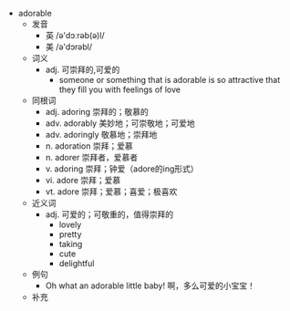 - adorable
  - 发音
    - 英 /ə'dɔːrəb(ə)l/
    - 美 /ə'dɔrəbl/
  - 词义
    - adj. 可崇拜的,可爱的
      - someone or something that is adorable is so attractive that they fill you with feelings of love
  - 同根词
    - adj. adoring 崇拜的；敬慕的
    - adv. adorably 美妙地；可崇敬地；可爱地
    - adv. adoringly 敬慕地；崇拜地
    - n. adoration 崇拜；爱慕
    - n. adorer 崇拜者，爱慕者
    - v. adoring 崇拜；钟爱（adore的ing形式）
    - vi. adore 崇拜；爱慕
    - vt. adore 崇拜；爱慕；喜爱；极喜欢
  - 近义词
    - adj. 可爱的；可敬重的，值得崇拜的
      - lovely
      - pretty
      - taking
      - cute
      - delightful
  - 例句
    - Oh what an adorable little baby! 啊，多么可爱的小宝宝！
  - 补充